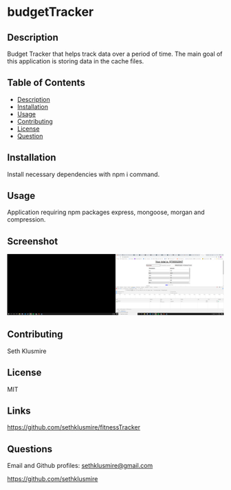 # budgetTracker

## Description
Budget Tracker that helps track data over a period of time. The main goal of this application is storing data in the cache files.

## Table of Contents

* [Description](#description)
* [Installation](#installation)
* [Usage](#usage)
* [Contributing](#contributing)
* [License](#license)
* [Question](#questions)

## Installation
Install necessary dependencies with npm i command.

## Usage
Application requiring npm packages express, mongoose, morgan and compression.

## Screenshot
![screenshot](public/assests/image/preview.png)

## Contributing
Seth Klusmire

## License
MIT

## Links
https://github.com/sethklusmire/fitnessTracker

## Questions
Email and Github profiles: [sethklusmire@gmail.com](sethklusmire@gmail.com)

https://github.com/sethklusmire 
